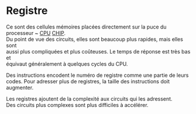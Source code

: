 # Registre

Ce sont des cellules mémoires placées directement sur la puce du processeur ~
[CPU](https://en.wikipedia.org/wiki/Central_processing_unit)
[CHIP](https://en.wikipedia.org/wiki/CHIP_(computer)).\
Du point de vue des circuits, elles sont beaucoup plus rapides, mais elles sont\
aussi plus compliquées et plus coûteuses. Le temps de réponse est très bas et\
équivaut généralement à quelques cycles du CPU.

Des instructions encodent le numéro de registre comme une partie de leurs\
codes. Pour adresser plus de registres, la taille des instructions doit\
augmenter.

Les registres ajoutent de la complexité aux circuits qui les adressent.\
Des circuits plus complexes sont plus difficiles à accélérer.

